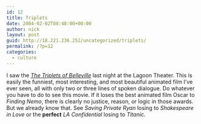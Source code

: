 ```yaml
---
id: 12
title: Triplets
date: 2004-02-02T08:48:00+00:00
author: nick
layout: post
guid: http://18.221.236.252/uncategorized/triplets/
permalink: /?p=12
categories:
  - culture
---
```

I saw the [_The Triplets of Belleville_](http://us.imdb.com/title/tt0286244/) last night at the Lagoon Theater. This is easily the funniest, most interesting, and most beautiful animated film I&#8217;ve ever seen, all with only two or three lines of spoken dialogue. Do whatever you have to do to see this movie. If it loses the best animated film Oscar to _Finding Nemo_, there is clearly no justice, reason, or logic in those awards. But we already know that. See _Saving Private Ryan_ losing to _Shakespeare in Love_ or the **perfect** _LA Confidential_ losing to _Titanic_.